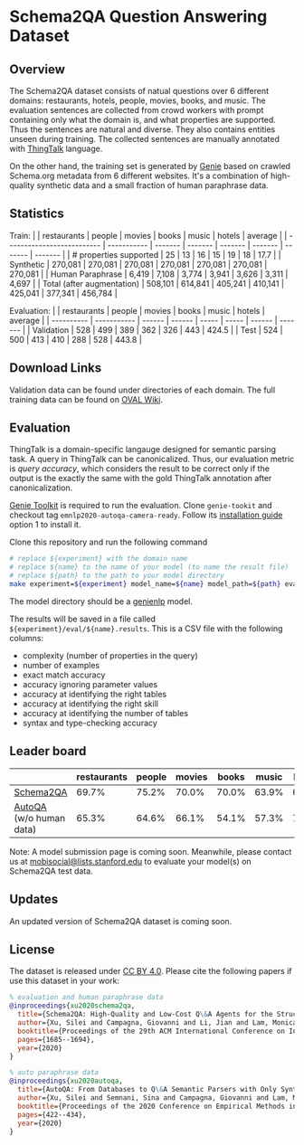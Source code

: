 # Schema2QA Question Answering Dataset

## Overview
The Schema2QA dataset consists of natual questions over 6 different domains: 
restaurants, hotels, people, movies, books, and music. 
The evaluation sentences are collected from crowd workers with prompt containing 
only what the domain is, and what properties are supported. Thus the sentences are natural 
and diverse. They also contains entities unseen during training. 
The collected sentences are manually annotated with 
[ThingTalk](https://almond.stanford.edu/doc/thingtalk-intro.md) language. 

On the other hand, the training set is generated by 
[Genie](https://github.com/stanford-oval/genie-toolkit) based on crawled Schema.org metadata 
from 6 different websites. 
It's a combination of high-quality synthetic data and
a small fraction of human paraphrase data. 

## Statistics  
Train:
|                            | restaurants | people  | movies  | books   | music   | hotels  | average |
| -------------------------- | ----------- | ------- | ------- | ------- | ------- | ------- | ------- |
| \# properties supported    | 25          | 13      | 16      | 15      | 19      | 18      | 17.7    |
| Synthetic                  | 270,081     | 270,081 | 270,081 | 270,081 | 270,081 | 270,081 | 270,081 |
| Human Paraphrase           | 6,419       | 7,108   | 3,774   | 3,941   | 3,626   | 3,311   | 4,697   |
| Total (after augmentation) | 508,101     | 614,841 | 405,241 | 410,141 | 425,041 | 377,341 | 456,784 |

Evaluation: 
|            | restaurants | people | movies | books | music | hotels | average |
| ---------- | ----------- | ------ | ------ | ----- | ----- | ------ | ------- |
| Validation | 528         | 499    | 389    | 362   | 326   | 443    | 424.5   |
| Test       | 524         | 500    | 413    | 410   | 288   | 528    | 443.8   |

## Download Links
Validation data can be found under directories of each domain. 
The full training data can be found on [OVAL Wiki](https://wiki.almond.stanford.edu/releases).

## Evaluation
ThingTalk is a domain-specific langauge designed for semantic parsing task. 
A query in ThingTalk can be canonicalized. Thus, our evaluation metric is _query accuracy_, 
which considers the result to be correct only if the output is the exactly the same with 
the gold ThingTalk annotation after canonicalization. 

[Genie Toolkit](https://github.com/stanford-oval/genie-toolkit) is required to run the evaluation. 
Clone `genie-tookit` and checkout tag `emnlp2020-autoqa-camera-ready`. 
Follow its [installation guide](https://github.com/stanford-oval/genie-toolkit/blob/emnlp2020-autoqa-camera-ready/doc/install.md) 
option 1 to install it.

Clone this repository and run the following command 
```bash
# replace ${experiment} with the domain name
# replace ${name} to the name of your model (to name the result file)
# replace ${path} to the path to your model directory 
make experiment=${experiment} model_name=${name} model_path=${path} evaluate
```

The model directory should be a [genienlp](https://github.com/stanford-oval/genienlp) model.

The results will be saved in a file called `${experiment}/eval/${name}.results`. This is a CSV
file with the following columns:
- complexity (number of properties in the query)
- number of examples
- exact match accuracy
- accuracy ignoring parameter values
- accuracy at identifying the right tables
- accuracy at identifying the right skill
- accuracy at identifying the number of tables
- syntax and type-checking accuracy

## Leader board 
|                                                                                           | restaurants | people | movies | books | music | hotels | average |
| ----------------------------------------------------------------------------------------- | ----------- | ------ | ------ | ----- | ----- | ------ | ------- |
| [Schema2QA](https://almond-static.stanford.edu/papers/schema2qa-cikm2020.pdf)             | 69.7%       | 75.2%  | 70.0%  | 70.0% | 63.9% | 67.0%  | 69.3%   |
| [AutoQA](https://almond-static.stanford.edu/papers/autoqa-emnlp2020.pdf) (w/o human data) | 65.3%       | 64.6%  | 66.1%  | 54.1% | 57.3% | 70.1%  | 62.9%   |

Note: A model submission page is coming soon. 
Meanwhile, please contact us at mobisocial@lists.stanford.edu to evaluate your model(s) on Schema2QA test data. 


## Updates 
An updated version of Schema2QA dataset is coming soon. 

## License
The dataset is released under [CC BY 4.0](https://creativecommons.org/licenses/by/4.0/).
Please cite the following papers if use this dataset in your work:
```bib
% evaluation and human paraphrase data
@inproceedings{xu2020schema2qa,
  title={Schema2QA: High-Quality and Low-Cost Q\&A Agents for the Structured Web},
  author={Xu, Silei and Campagna, Giovanni and Li, Jian and Lam, Monica S},
  booktitle={Proceedings of the 29th ACM International Conference on Information \& Knowledge Management},
  pages={1685--1694},
  year={2020}
}

% auto paraphrase data
@inproceedings{xu2020autoqa,
  title={AutoQA: From Databases to Q\&A Semantic Parsers with Only Synthetic Training Data},
  author={Xu, Silei and Semnani, Sina and Campagna, Giovanni and Lam, Monica},
  booktitle={Proceedings of the 2020 Conference on Empirical Methods in Natural Language Processing (EMNLP)},
  pages={422--434},
  year={2020}
}

```
